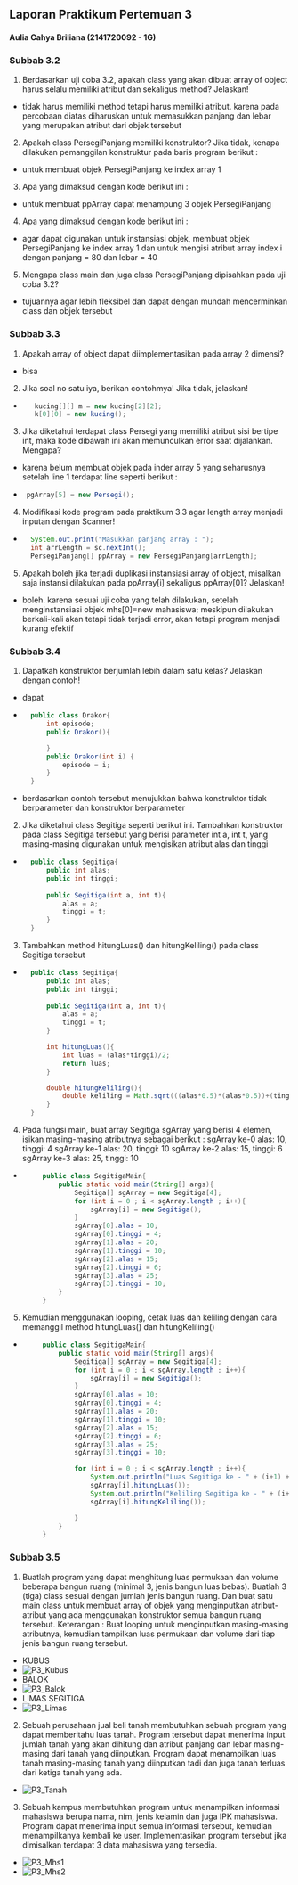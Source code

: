 ## Laporan Praktikum Pertemuan 3
#### Aulia Cahya Briliana (2141720092 - 1G)

### Subbab 3.2
1. Berdasarkan uji coba 3.2, apakah class yang akan dibuat array of object harus selalu memiliki atribut dan sekaligus method? Jelaskan!
* tidak harus memiliki method tetapi harus memiliki atribut. karena pada percobaan diatas diharuskan untuk memasukkan panjang dan lebar yang merupakan atribut dari objek tersebut
2. Apakah class PersegiPanjang memiliki konstruktor? Jika tidak, kenapa dilakukan pemanggilan konstruktur pada baris program berikut :
* untuk membuat objek PersegiPanjang ke index array 1
3. Apa yang dimaksud dengan kode berikut ini :
* untuk membuat ppArray dapat menampung 3 objek PersegiPanjang
4. Apa yang dimaksud dengan kode berikut ini :
* agar dapat digunakan untuk instansiasi objek, membuat objek PersegiPanjang ke index array 1 dan untuk mengisi atribut array index i dengan panjang = 80 dan lebar = 40
5. Mengapa class main dan juga class PersegiPanjang dipisahkan pada uji coba 3.2?
* tujuannya agar lebih fleksibel dan dapat dengan mundah mencerminkan class dan objek tersebut

### Subbab 3.3
1. Apakah array of object dapat diimplementasikan pada array 2 dimensi?
* bisa
2. Jika soal no satu iya, berikan contohmya! Jika tidak, jelaskan!
* ``` java
     kucing[][] m = new kucing[2][2];
     k[0][0] = new kucing();
     ```  
3. Jika diketahui terdapat class Persegi yang memiliki atribut sisi bertipe int, maka kode dibawah ini akan memunculkan error saat dijalankan. Mengapa?
* karena belum membuat objek pada inder array 5 yang seharusnya setelah line 1 terdapat line seperti berikut :
*  ``` java
    pgArray[5] = new Persegi();
    ```  
4. Modifikasi kode program pada praktikum 3.3 agar length array menjadi inputan dengan Scanner!
* ``` java
    System.out.print("Masukkan panjang array : ");
    int arrLength = sc.nextInt();
    PersegiPanjang[] ppArray = new PersegiPanjang[arrLength];
    ```
5. Apakah boleh jika terjadi duplikasi instansiasi array of object, misalkan saja instansi dilakukan pada ppArray[i] sekaligus ppArray[0]? Jelaskan!
* boleh. karena sesuai uji coba yang telah dilakukan, setelah menginstansiasi objek mhs[0]=new mahasiswa; meskipun dilakukan berkali-kali akan tetapi tidak terjadi error, akan tetapi program menjadi kurang efektif

### Subbab 3.4
1. Dapatkah konstruktor berjumlah lebih dalam satu kelas? Jelaskan dengan contoh!
* dapat
* ``` java
    public class Drakor{
        int episode;
        public Drakor(){

        }
        public Drakor(int i) {
            episode = i;
        }
    }
    ```
* berdasarkan contoh tersebut menujukkan bahwa konstruktor tidak berparameter dan konstruktor berparameter
2. Jika diketahui class Segitiga seperti berikut ini. Tambahkan konstruktor pada class Segitiga tersebut yang berisi parameter int a, int t, yang masing-masing digunakan untuk mengisikan atribut alas dan tinggi
* ``` java
    public class Segitiga{
        public int alas;
        public int tinggi;
        
        public Segitiga(int a, int t){
            alas = a;
            tinggi = t;
        }
    }
    ```
3. Tambahkan method hitungLuas() dan hitungKeliling() pada class Segitiga tersebut
* ``` java
    public class Segitiga{
        public int alas;
        public int tinggi;
        
        public Segitiga(int a, int t){
            alas = a;
            tinggi = t;
        }

        int hitungLuas(){
            int luas = (alas*tinggi)/2;
            return luas;
        }

        double hitungKeliling(){
            double keliling = Math.sqrt(((alas*0.5)*(alas*0.5))+(tinggi*tinggi))*2+alas;
        }
    }
    ```  
4. Pada fungsi main, buat array Segitiga sgArray yang berisi 4 elemen, isikan masing-masing atributnya sebagai berikut :
sgArray ke-0 alas: 10, tinggi: 4
sgArray ke-1 alas: 20, tinggi: 10
sgArray ke-2 alas: 15, tinggi: 6
sgArray ke-3 alas: 25, tinggi: 10
*  ``` java
        public class SegitigaMain{
            public static void main(String[] args){
                Segitiga[] sgArray = new Segitiga[4];
                for (int i = 0 ; i < sgArray.length ; i++){
                    sgArray[i] = new Segitiga();
                }
                sgArray[0].alas = 10;
                sgArray[0].tinggi = 4;
                sgArray[1].alas = 20;
                sgArray[1].tinggi = 10;
                sgArray[2].alas = 15;
                sgArray[2].tinggi = 6;
                sgArray[3].alas = 25;
                sgArray[3].tinggi = 10;
            }
        }
    ```
5. Kemudian menggunakan looping, cetak luas dan keliling dengan cara memanggil method hitungLuas() dan hitungKeliling()
*  ``` java
        public class SegitigaMain{
            public static void main(String[] args){
                Segitiga[] sgArray = new Segitiga[4];
                for (int i = 0 ; i < sgArray.length ; i++){
                    sgArray[i] = new Segitiga();
                }
                sgArray[0].alas = 10;
                sgArray[0].tinggi = 4;
                sgArray[1].alas = 20;
                sgArray[1].tinggi = 10;
                sgArray[2].alas = 15;
                sgArray[2].tinggi = 6;
                sgArray[3].alas = 25;
                sgArray[3].tinggi = 10;

                for (int i = 0 ; i < sgArray.length ; i++){
                    System.out.println("Luas Segitiga ke - " + (i+1) + " adalah : " + 
                    sgArray[i].hitungLuas());
                    System.out.println("Keliling Segitiga ke - " + (i+1) + " adalah : " + 
                    sgArray[i].hitungKeliling());

                }
            }
        }

    ```
### Subbab 3.5
1. Buatlah program yang dapat menghitung luas permukaan dan volume beberapa bangun ruang
   (minimal 3, jenis bangun luas bebas). Buatlah 3 (tiga) class sesuai dengan jumlah jenis bangun
   ruang. Dan buat satu main class untuk membuat array of objek yang menginputkan atribut-atribut
   yang ada menggunakan konstruktor semua bangun ruang tersebut.
   Keterangan : Buat looping untuk menginputkan masing-masing atributnya, kemudian tampilkan
   luas permukaan dan volume dari tiap jenis bangun ruang tersebut.
* KUBUS
* ![P3_Kubus](Output)
* BALOK
* ![P3_Balok](Output)
* LIMAS SEGITIGA
* ![P3_Limas](Output)
2. Sebuah perusahaan jual beli tanah membutuhkan sebuah program yang dapat memberitahu luas
   tanah. Program tersebut dapat menerima input jumlah tanah yang akan dihitung dan atribut panjang dan lebar masing-masing dari tanah yang diinputkan. Program dapat menampilkan luas
   tanah masing-masing tanah yang diinputkan tadi dan juga tanah terluas dari ketiga tanah yang
   ada.
* ![P3_Tanah](Output)
3. Sebuah kampus membutuhkan program untuk menampilkan informasi mahasiswa berupa nama,
   nim, jenis kelamin dan juga IPK mahasiswa. Program dapat menerima input semua informasi
   tersebut, kemudian menampilkanya kembali ke user. Implementasikan program tersebut jika
   dimisalkan terdapat 3 data mahasiswa yang tersedia.
* ![P3_Mhs1](Output)
* ![P3_Mhs2](Output)